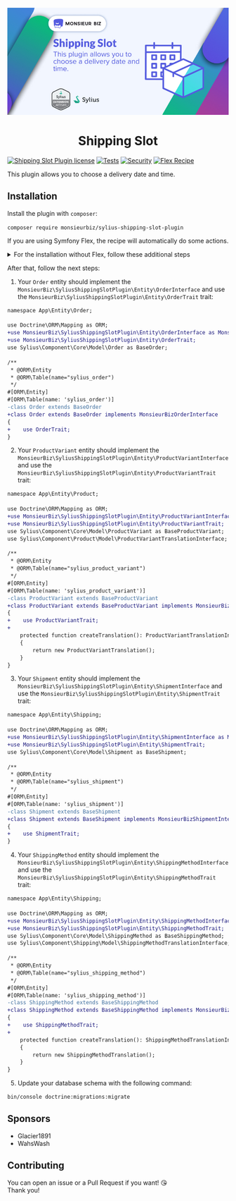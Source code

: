 [![Banner of Sylius Shipping Slot plugin](docs/images/banner.jpg)](https://monsieurbiz.com/agence-web-experte-sylius)

<h1 align="center">Shipping Slot</h1>

[![Shipping Slot Plugin license](https://img.shields.io/github/license/monsieurbiz/SyliusShippingSlotPlugin?public)](https://github.com/monsieurbiz/SyliusShippingSlotPlugin/blob/master/LICENSE.txt)
[![Tests](https://github.com/monsieurbiz/SyliusShippingSlotPlugin/actions/workflows/tests.yaml/badge.svg)](https://github.com/monsieurbiz/SyliusShippingSlotPlugin/actions/workflows/tests.yaml)
[![Security](https://github.com/monsieurbiz/SyliusShippingSlotPlugin/actions/workflows/security.yaml/badge.svg)](https://github.com/monsieurbiz/SyliusShippingSlotPlugin/actions/workflows/security.yaml)
[![Flex Recipe](https://github.com/monsieurbiz/SyliusShippingSlotPlugin/actions/workflows/recipe.yaml/badge.svg)](https://github.com/monsieurbiz/SyliusShippingSlotPlugin/actions/workflows/recipe.yaml)

This plugin allows you to choose a delivery date and time.

## Installation

Install the plugin with `composer`:

`composer require monsieurbiz/sylius-shipping-slot-plugin`

If you are using Symfony Flex, the recipe will automatically do some actions.

<details>
<summary>For the installation without Flex, follow these additional steps</summary>
<p>
1. Add the plugin to your `config/bundles.php` file:

```php
return [
    // ...
    MonsieurBiz\SyliusShippingSlotPlugin\MonsieurBizSyliusShippingSlotPlugin::class => ['all' => true],
];
```

2. Import the plugin's configuration by creating a new file `config/packages/monsieurbiz_sylius_shipping_slot_plugin.yaml` with the following content:

```yaml
imports:
    - { resource: "@MonsieurBizSyliusShippingSlotPlugin/Resources/config/config.yaml" }
```

3. Import the plugin's routing by creating a new file `config/routes/monsieurbiz_sylius_shipping_slot_plugin.yaml` with the following content:

```yaml
monsieurbiz_sylius_shipping_slot_plugin:
    resource: "@MonsieurBizSyliusShippingSlotPlugin/Resources/config/routing.yaml"
```

4. Copy the override template from the plugin to your `templates` directory:

```bash
mkdir -p templates/bundles/; cp -Rv vendor/monsieurbiz/sylius-shipping-slot-plugin/src/Resources/views/SyliusShopBundle templates/bundles/
````
</p>
</details>

After that, follow the next steps:

1. Your `Order` entity should implement the `MonsieurBiz\SyliusShippingSlotPlugin\Entity\OrderInterface` and use the `MonsieurBiz\SyliusShippingSlotPlugin\Entity\OrderTrait` trait:

```diff
namespace App\Entity\Order;

use Doctrine\ORM\Mapping as ORM;
+use MonsieurBiz\SyliusShippingSlotPlugin\Entity\OrderInterface as MonsieurBizOrderInterface;
+use MonsieurBiz\SyliusShippingSlotPlugin\Entity\OrderTrait;
use Sylius\Component\Core\Model\Order as BaseOrder;

/**
 * @ORM\Entity
 * @ORM\Table(name="sylius_order")
 */
#[ORM\Entity]
#[ORM\Table(name: 'sylius_order')]
-class Order extends BaseOrder
+class Order extends BaseOrder implements MonsieurBizOrderInterface
{
+    use OrderTrait;
}
```

2. Your `ProductVariant` entity should implement the `MonsieurBiz\SyliusShippingSlotPlugin\Entity\ProductVariantInterface` and use the `MonsieurBiz\SyliusShippingSlotPlugin\Entity\ProductVariantTrait` trait:

```diff
namespace App\Entity\Product;

use Doctrine\ORM\Mapping as ORM;
+use MonsieurBiz\SyliusShippingSlotPlugin\Entity\ProductVariantInterface as MonsieurBizProductVariantInterface;
+use MonsieurBiz\SyliusShippingSlotPlugin\Entity\ProductVariantTrait;
use Sylius\Component\Core\Model\ProductVariant as BaseProductVariant;
use Sylius\Component\Product\Model\ProductVariantTranslationInterface;

/**
 * @ORM\Entity
 * @ORM\Table(name="sylius_product_variant")
 */
#[ORM\Entity]
#[ORM\Table(name: 'sylius_product_variant')]
-class ProductVariant extends BaseProductVariant
+class ProductVariant extends BaseProductVariant implements MonsieurBizProductVariantInterface
{
+    use ProductVariantTrait;
+
    protected function createTranslation(): ProductVariantTranslationInterface
    {
        return new ProductVariantTranslation();
    }
}
```

3. Your `Shipment` entity should implement the `MonsieurBiz\SyliusShippingSlotPlugin\Entity\ShipmentInterface` and use the `MonsieurBiz\SyliusShippingSlotPlugin\Entity\ShipmentTrait` trait:

```diff
namespace App\Entity\Shipping;

use Doctrine\ORM\Mapping as ORM;
+use MonsieurBiz\SyliusShippingSlotPlugin\Entity\ShipmentInterface as MonsieurBizShipmentInterface;
+use MonsieurBiz\SyliusShippingSlotPlugin\Entity\ShipmentTrait;
use Sylius\Component\Core\Model\Shipment as BaseShipment;

/**
 * @ORM\Entity
 * @ORM\Table(name="sylius_shipment")
 */
#[ORM\Entity]
#[ORM\Table(name: 'sylius_shipment')]
-class Shipment extends BaseShipment
+class Shipment extends BaseShipment implements MonsieurBizShipmentInterface
{
+    use ShipmentTrait;
}
```

4. Your `ShippingMethod` entity should implement the `MonsieurBiz\SyliusShippingSlotPlugin\Entity\ShippingMethodInterface` and use the `MonsieurBiz\SyliusShippingSlotPlugin\Entity\ShippingMethodTrait` trait:

```diff
namespace App\Entity\Shipping;

use Doctrine\ORM\Mapping as ORM;
+use MonsieurBiz\SyliusShippingSlotPlugin\Entity\ShippingMethodInterface as MonsieurBizShippingMethodInterface;
+use MonsieurBiz\SyliusShippingSlotPlugin\Entity\ShippingMethodTrait;
use Sylius\Component\Core\Model\ShippingMethod as BaseShippingMethod;
use Sylius\Component\Shipping\Model\ShippingMethodTranslationInterface;

/**
 * @ORM\Entity
 * @ORM\Table(name="sylius_shipping_method")
 */
#[ORM\Entity]
#[ORM\Table(name: 'sylius_shipping_method')]
-class ShippingMethod extends BaseShippingMethod
+class ShippingMethod extends BaseShippingMethod implements MonsieurBizShippingMethodInterface
{
+    use ShippingMethodTrait;
+
    protected function createTranslation(): ShippingMethodTranslationInterface
    {
        return new ShippingMethodTranslation();
    }
}
```

5. Update your database schema with the following command:

```bash
bin/console doctrine:migrations:migrate
```

## Sponsors


- Glacier1891
- WahsWash

## Contributing

You can open an issue or a Pull Request if you want! 😘  
Thank you!
